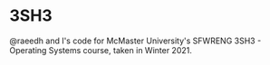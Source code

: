 # 3SH3
@raeedh and I's code for McMaster University's SFWRENG 3SH3 - Operating Systems course, taken in Winter 2021.
